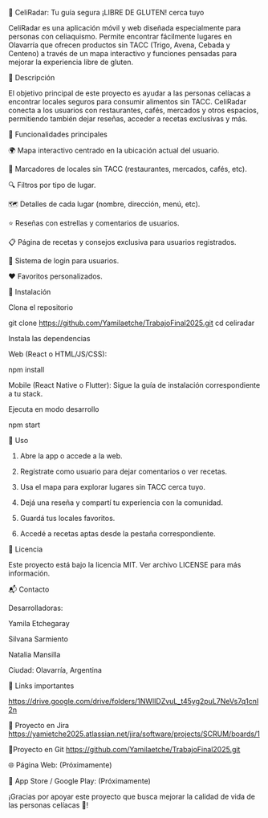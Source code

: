 📍 CeliRadar: Tu guía segura ¡LIBRE DE GLUTEN! cerca tuyo

CeliRadar es una aplicación móvil y web diseñada especialmente para personas con celiaquismo. Permite encontrar fácilmente lugares en Olavarría que ofrecen productos sin TACC (Trigo, Avena, Cebada y Centeno) a través de un mapa interactivo y funciones pensadas para mejorar la experiencia libre de gluten. 

📝 Descripción

El objetivo principal de este proyecto es ayudar a las personas celíacas a encontrar locales seguros para consumir alimentos sin TACC. CeliRadar conecta a los usuarios con restaurantes, cafés, mercados y otros espacios, permitiendo también dejar reseñas, acceder a recetas exclusivas y más.

🚀 Funcionalidades principales

🌍 Mapa interactivo centrado en la ubicación actual del usuario.

📌 Marcadores de locales sin TACC (restaurantes, mercados, cafés, etc).

🔍 Filtros por tipo de lugar.

🗺️ Detalles de cada lugar (nombre, dirección, menú, etc).

⭐ Reseñas con estrellas y comentarios de usuarios.

📋 Página de recetas y consejos exclusiva para usuarios registrados.

🔐 Sistema de login para usuarios.

❤️ Favoritos personalizados.


🔧 Instalación

Clona el repositorio

git clone https://github.com/Yamilaetche/TrabajoFinal2025.git
cd celiradar

Instala las dependencias

Web (React o HTML/JS/CSS):

npm install

Mobile (React Native o Flutter):
Sigue la guía de instalación correspondiente a tu stack.

Ejecuta en modo desarrollo

npm start

📱 Uso

1. Abre la app o accede a la web.


2. Regístrate como usuario para dejar comentarios o ver recetas.


3. Usa el mapa para explorar lugares sin TACC cerca tuyo.


4. Dejá una reseña y compartí tu experiencia con la comunidad.


5. Guardá tus locales favoritos.


6. Accedé a recetas aptas desde la pestaña correspondiente. 

📄 Licencia

Este proyecto está bajo la licencia MIT. Ver archivo LICENSE para más información.


📬 Contacto

Desarrolladoras:

Yamila Etchegaray

Silvana Sarmiento

Natalia Mansilla




Ciudad: Olavarría, Argentina

🔗 Links importantes

https://drive.google.com/drive/folders/1NWlIDZvuL_t45yg2puL7NeVs7q1cnI2n

🔗 Proyecto en Jira
https://yamietche2025.atlassian.net/jira/software/projects/SCRUM/boards/1


🔗Proyecto en Git
https://github.com/Yamilaetche/TrabajoFinal2025.git

🌐 Página Web: (Próximamente)

📱 App Store / Google Play: (Próximamente) 

¡Gracias por apoyar este proyecto que busca mejorar la calidad de vida de las personas celíacas 💚!


